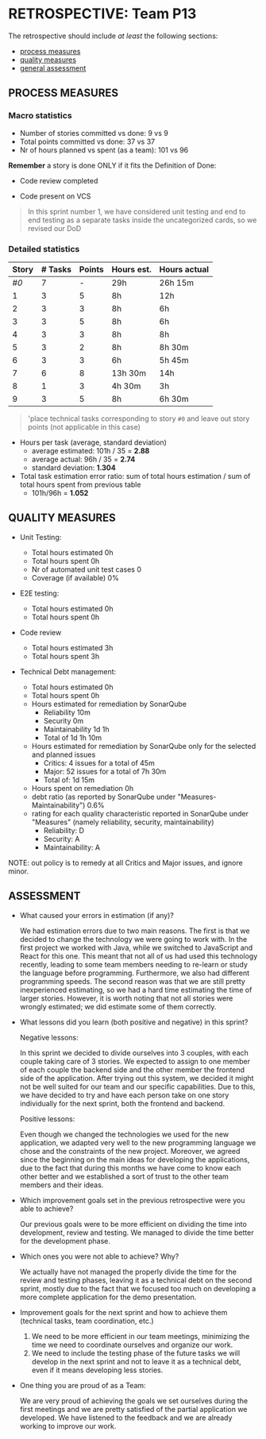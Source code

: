 RETROSPECTIVE: Team P13
=====================================

The retrospective should include _at least_ the following
sections:

- [process measures](#process-measures)
- [quality measures](#quality-measures)
- [general assessment](#assessment)

## PROCESS MEASURES 

### Macro statistics

- Number of stories committed vs done: 9 vs 9 
- Total points committed vs done: 37 vs 37 
- Nr of hours planned vs spent (as a team): 101 vs 96

**Remember**  a story is done ONLY if it fits the Definition of Done:



- Code review completed

- Code present on VCS

> In this sprint number 1, we have considered unit testing and end to end testing as a separate tasks inside the uncategorized cards, so we revised our DoD

### Detailed statistics

| Story | # Tasks | Points | Hours est. | Hours actual |
| ----- | ------- | ------ | ---------- | ------------ |
| _#0_  |   7     | -      |      29h   |     26h 15m  |
| 1     |     3   |     5  |      8h    |      12h     |
|    2  |     3   |     3  |      8h    |       6h     |
|    3  |     3   |     5  |       8h   |      6h      |
|    4  |     3   |     3  |       8h   |     8h       |
|    5  |     3   |     2  |       8h   |     8h 30m   |
|    6  |     3   |     3  |       6h   |     5h 45m   |
|    7  |     6   |     8  |  13h 30m   |       14h    |
|    8  |     1   |     3  |    4h 30m  |      3h      |
|    9  |     3   |     5  |     8h     |      6h 30m  |


> 'place technical tasks corresponding to story `#0` and leave out story points (not applicable in this case)

- Hours per task (average, standard deviation)
  - average estimated: 101h / 35 =   **2.88**
  - average actual: 96h / 35 =   **2.74**
  - standard deviation: **1.304**
- Total task estimation error ratio: sum of total hours estimation / sum of total hours spent from previous table
  - 101h/96h = **1.052**

  
## QUALITY MEASURES 

- Unit Testing:
  - Total hours estimated		0h
  - Total hours spent			0h
  - Nr of automated unit test cases 	0
  - Coverage (if available)		0%
- E2E testing:
  - Total hours estimated		0h
  - Total hours spent			0h
- Code review 
  - Total hours estimated 		3h
  - Total hours spent			3h

- Technical Debt management:		
  - Total hours estimated 		0h
  - Total hours spent			0h
  - Hours estimated for remediation by SonarQube		
    - Reliability 10m 
    - Security 0m
    - Maintainability 1d 1h
    - Total of 1d 1h 10m
  - Hours estimated for remediation by SonarQube only for the selected and planned issues
    - Critics: 4 issues for a total of 45m
    - Major: 52 issues for a total of 7h 30m
    - Total of: 1d 15m
  - Hours spent on remediation 														0h
  - debt ratio (as reported by SonarQube under "Measures-Maintainability")									0.6%
  - rating for each quality characteristic reported in SonarQube under "Measures" (namely reliability, security, maintainability)	
    - Reliability: D
    - Security: A
    - Maintainability: A

NOTE: out policy is to remedy at all Critics and Major issues, and ignore minor.

## ASSESSMENT

- What caused your errors in estimation (if any)?

  We had estimation errors due to two main reasons. The first is that we decided to change the technology we were going to work with. In the first project we worked with Java, while we switched to JavaScript and React for this one. This meant that not all of us had used this technology recently, leading to some team members needing to re-learn or study the language before programming. Furthermore, we also had different programming speeds. The second reason was that we are still pretty inexperienced estimating, so we had a hard time estimating the time of larger stories. However, it is worth noting that not all stories were wrongly estimated; we did estimate some of them correctly.

- What lessons did you learn (both positive and negative) in this sprint?

  Negative lessons:

  In this sprint we decided to divide ourselves into 3 couples, with each couple taking care of 3 stories. We expected to assign to one member of each couple the backend side and the other member the frontend side of the application. After trying out this system, we decided it might not be well suited for our team and our specific capabilities. Due to this, we have decided to try and have each person take on one story individually for the next sprint, both the frontend and backend.

  Positive lessons:

  Even though we changed the technologies we used for the new application, we adapted very well to the new programming language we chose and the constraints of the new project. Moreover, we agreed since the beginning on the main ideas for developing the applications, due to the fact that during this months we have come to know each other better and we established a sort of trust to the other team members and their ideas. 

- Which improvement goals set in the previous retrospective were you able to achieve? 

  Our previous goals were to be more efficient on dividing the time into development, review and testing. We managed to divide the time better for the development phase.

- Which ones you were not able to achieve? Why?

  We actually have not managed the properly divide the time for the review and testing phases, leaving it as a technical debt on the second sprint, mostly due to the fact that we focused too much on developing a more complete application for the demo presentation.

- Improvement goals for the next sprint and how to achieve them (technical tasks, team coordination, etc.)
  1) We need to be more efficient in our team meetings, minimizing the time we need to coordinate ourselves and organize our work.
  2) We need to include the testing phase of the future tasks we will develop in the next sprint and not to leave it as a technical debt, even if it means developing less stories.
  

- One thing you are proud of as a Team:

  We are very proud of achieving the goals we set ourselves during the first meetings and we are pretty satisfied of the partial application we developed. We have listened to the feedback and we are already working to improve our work. 
